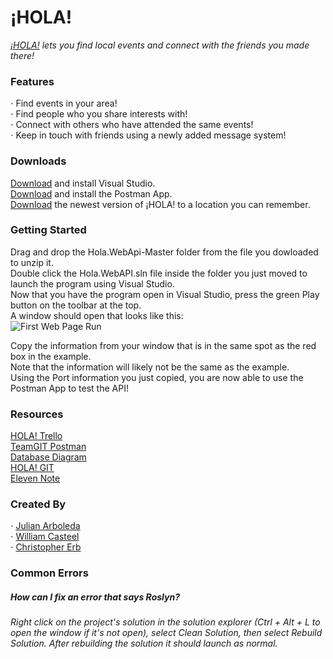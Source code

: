 ¡HOLA!
======
*[¡HOLA!](https://github.com/Julian-Arboleda/Hola.WebApi) lets you find local events and connect with the friends you made there!*

### Features<br/>
⋅ Find events in your area!<br/>
⋅ Find people who you share interests with!<br/>
⋅ Connect with others who have attended the same events!<br/>
⋅ Keep in touch with friends using a newly added message system!<br/>


### Downloads <br/>
[Download](https://visualstudio.microsoft.com/downloads/) and install Visual Studio.<br/>
[Download](https://www.postman.com/downloads/) and install the Postman App.<br/>
[Download](https://github.com/Julian-Arboleda/Hola.WebApi/archive/master.zip) the newest version of ¡HOLA! to a location you can remember.<br/>



### Getting Started<br/>
Drag and drop the Hola.WebApi-Master folder from the file you dowloaded to unzip it.<br/>
Double click the Hola.WebAPI.sln file inside the folder you just moved to launch the program using Visual Studio.<br/>
Now that you have the program open in Visual Studio, press the green Play button on the toolbar at the top.<br/>
A window should open that looks like this:<br/> ![First Web Page Run](https://i.imgur.com/7Zb2w7k.png "Finding Your Port") <br/>

Copy the information from your window that is in the same spot as the red box in the example.<br/>
Note that the information will likely not be the same as the example. <br/>
Using the Port information you just copied, you are now able to use the Postman App to test the API!<br/>


### Resources<br/>
[HOLA! Trello](https://trello.com/b/GmhSRDnQ/hola)<br/>
[TeamGIT Postman](https://teamgit.postman.co/team)<br/>
[Database Diagram](https://dbdiagram.io/d/6042429efcdcb6230b22c857) <br/>
[HOLA! GIT](https://github.com/Julian-Arboleda/Hola.WebApi)<br/>
[Eleven Note](https://elevenfifty.instructure.com/courses/581/pages/eleven-note-0-dot-00-introduction)<br/>


### Created By<br/>
⋅ [Julian Arboleda](https://github.com/Julian-Arboleda)<br/>
⋅ [William Casteel](https://github.com/will81656)<br/>
⋅ [Christopher Erb](https://github.com/ChristopherErb)<br/>


### Common Errors <br/>
##### How can I  fix an error that says Roslyn?<br/>
###### Right click on the project's solution in the solution explorer (Ctrl + Alt + L to open the window if it's not open), select Clean Solution, then select Rebuild Solution.  After rebuilding the solution it should launch as normal. 
